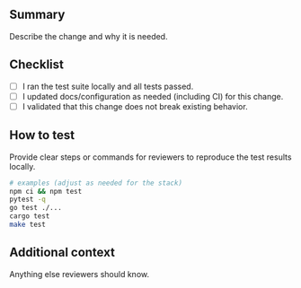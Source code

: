## Summary

Describe the change and why it is needed.

## Checklist

- [ ] I ran the test suite locally and all tests passed.
- [ ] I updated docs/configuration as needed (including CI) for this change.
- [ ] I validated that this change does not break existing behavior.

## How to test

Provide clear steps or commands for reviewers to reproduce the test results locally.

```bash
# examples (adjust as needed for the stack)
npm ci && npm test
pytest -q
go test ./...
cargo test
make test
```

## Additional context

Anything else reviewers should know.
